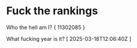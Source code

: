 # Fuck the rankings

Who the hell am I?
{ 11302085 }

What fucking year is it?
[ 2025-03-18T12:06:40Z ]
